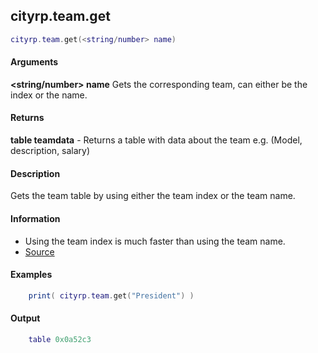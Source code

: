 
## cityrp.team.get
```lua
cityrp.team.get(<string/number> name)
```

#### Arguments

**<string/number> name** Gets the corresponding team, can either be the index or the name.

#### Returns

**table teamdata** - Returns a table with data about the team e.g. (Model, description, salary)

#### Description
Gets the team table by using either the team index or the team name.

#### Information
* Using the team index is much faster than using the team name.
* [Source](https://app.assembla.com/spaces/roleplaygamemode/subversion/source/HEAD/gamemode/core/libraries/sh_team.lua#ln51)

#### Examples
```lua
	print( cityrp.team.get("President") )
```

#### Output
```lua
	table 0x0a52c3
```
